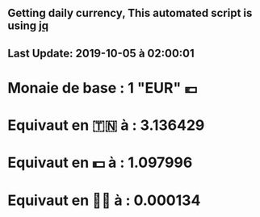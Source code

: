 ## Getting daily currency, This automated script is using [jq](https://stedolan.github.io/jq/)
## Last Update:  2019-10-05 à 02:00:01
 # Monaie de base : 1 "EUR" 💶 
 # Equivaut en 🇹🇳 à :  3.136429 
 # Equivaut en 💵 à : 1.097996
 # Equivaut en 🐱‍💻 à :  0.000134
